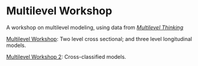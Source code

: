 # Multilevel Workshop

A workshop on multilevel modeling, using data from [*Multilevel Thinking*](https://agrogan1.github.io/multilevel-thinking/)

[Multilevel Workshop](https://agrogan1.github.io/multilevel-workshop/multilevel-workshop.html):  Two level cross sectional; and three level longitudinal models.

[Multilevel Workshop 2](https://agrogan1.github.io/multilevel-workshop/multilevel-workshop2.html):  Cross-classified models.
